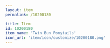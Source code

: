 ```yaml
---
layout: item
permalink: /10200180

title: Item
id: 10200180
item_name: 'Twin Bun Ponytails'
icon_url: 'item/icon/customize/10200180.png'
---
```

